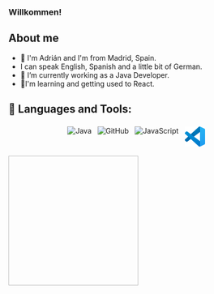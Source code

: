 ### Willkommen! 

## About me
- 👋 I'm Adrián and I'm from Madrid, Spain.
- I can speak English, Spanish and a little bit of German.
- 🔭 I’m currently working as a Java Developer.
- 🌱I'm learning and getting used to React.

## 🧰 Languages and Tools:
<p align="center">

<!-- Java -->
<img src="https://raw.githubusercontent.com/jmnote/z-icons/master/svg/java.svg" alt="Java" height="40" style="vertical-align:top; margin:4px">

<!-- GitHub -->
<img src="https://raw.githubusercontent.com/jmnote/z-icons/master/svg/git.svg" alt="GitHub" height="40" style="vertical-align:top; margin:4px">

<!-- JavaScript -->
<img src="https://raw.githubusercontent.com/jmnote/z-icons/master/svg/javascript.svg" alt="JavaScript" height="40" style="vertical-align:top; margin:4px">

<!-- Vigual Studio Code -->
<img src="https://raw.githubusercontent.com/github/explore/80688e429a7d4ef2fca1e82350fe8e3517d3494d/topics/visual-studio-code/visual-studio-code.png" alt="VS Code" height="40" style="vertical-align:top; margin:4px">
</p>


<img width="256" height="256" viewBox="0 0 256 256" fill="none" xmlns="http://www.w3.org/2000/svg">


<!-- 
## Top Used Languages
![Top Langs](https://github-readme-stats.vercel.app/api/top-langs/?username=adrianmartin-consuegraj&theme=tokyonight)
-->

<!-- 
this line it's for the visitor counter
![](https://visitor-badge.laobi.icu/badge?page_id=CharalambosIoannou.adrianmartin-consuegraj)
-->

<!--
==========================================================
Ideas:
- 🔭 I’m currently working on ...
- 🌱 I’m currently learning ...
- 👯 I’m looking to collaborate on ...
- 🤔 I’m looking for help with ...
- 💬 Ask me about ...
- 📫 How to reach me: ...
- 😄 Pronouns: ...
- ⚡ Fun fact: ...
-->
